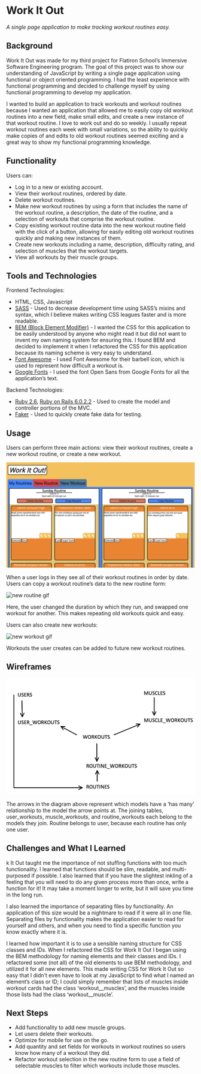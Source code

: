 # Work It Out
_A single page application to make tracking workout routines easy._

## Background
Work It Out was made for my third project for Flatiron School’s Immersive Software Engineering program. The goal of this project was to show our understanding of JavaScript by writing a single page application using functional or object oriented programming. I had the least experience with functional programming and decided to challenge myself by using functional programming to develop my application. 

I wanted to build an application to track workouts and workout routines because I wanted an application that allowed me to easily copy old workout routines into a new field, make small edits, and create a new instance of that workout routine. I love to work out and do so weekly. I usually repeat workout routines each week with small variations, so the ability to quickly make copies of and edits to old workout routines seemed exciting and a great way to show my functional programming knowledge. 

## Functionality
Users can:
- Log in to a new or existing account.
- View their workout routines, ordered by date. 
- Delete workout routines. 
- Make new workout routines by using a form that includes the name of the workout routine, a description, the date of the routine, and a selection of workouts that comprise the workout routine. 
- Copy existing workout routine data into the new workout routine field with the click of a button, allowing for easily editing old workout routines quickly and making new instances of them. 
- Create new workouts including a name, description, difficulty rating, and selection of muscles that the workout targets. 
- View all workouts by their muscle groups. 

## Tools and Technologies

Frontend Technologies:
- HTML, CSS, Javascript
- [SASS](https://sass-lang.com/) - Used to decrease development time using SASS’s mixins and syntax, which I believe makes writing CSS leagues faster and is more readable. 
- [BEM (Block Element Modifier)](http://getbem.com/) - I wanted the CSS for this application to be easily understood by anyone who might read it but did not want to invent my own naming system for ensuring this. I found BEM and decided to implement it when I refactored the CSS for this application because its naming scheme is very easy to understand. 
- [Font Awesome](https://fontawesome.com/) - I used Font Awesome for their barbell icon, which is used to represent how difficult a workout is. 
- [Google Fonts](https://fonts.google.com/specimen/Open+Sans?selection.family=Open+Sans&sidebar.open) - I used the font Open Sans from Google Fonts for all the application’s text. 

Backend Technologies:
- [Ruby 2.6](https://www.ruby-lang.org/en/), [Ruby on Rails 6.0.2.2](https://rubyonrails.org/) - Used to create the model and controller portions of the MVC. 
- [Faker](https://github.com/faker-ruby/faker.git) - Used to quickly create fake data for testing.

## Usage

Users can perform three main actions: view their workout routines, create a new workout routine, or create a new workout. 

![screenshot](WIOscreenshot.png)
 
When a user logs in they see all of their workout routines in order by date. 
Users can copy a workout routine’s data to the new routine form: 
 
![new routine gif](WIOnewRoutine.gif)

Here, the user changed the duration by which they run, and swapped one workout for another. This makes repeating old workouts quick and easy. 
 
Users can also create new workouts:
 
![new workout gif](WIOnewWorkout.gif)
 
Workouts the user creates can be added to future new workout routines. 

## Wireframes 

![wireframes](WIOwireframes.png) 

The arrows in the diagram above represent which models have a ‘has many’ relationship to the model the arrow points at. The joining tables, user_workouts, muscle_workouts, and routine_workouts each belong to the models they join. Routine belongs to user, because each routine has only one user. 

## Challenges and What I Learned

k It Out taught me the importance of not stuffing functions with too much functionality. I learned that functions should be slim, readable, and multi-purposed if possible. I also learned that if you have the slightest inkling of a feeling that you will need to do any given process more than once, write a function for it! It may take a moment longer to write, but it will save you time in the long run. 

I also learned the importance of separating files by functionality. An application of this size would be a nightmare to read if it were all in one file. Separating files by functionality makes the application easier to read for yourself and others, and when you need to find a specific function you know exactly where it is. 

I learned how important it is to use a sensible naming structure for CSS classes and IDs. When I refactored the CSS for Work It Out I began using the BEM methodology for naming elements and their classes and IDs. I refactored some (not all) of the old elements to use BEM methodology, and utilized it for all new elements. This made writing CSS for Work It Out so easy that I didn’t even have to look at my JavaScript to find what I named an element’s class or ID; I could simply remember that lists of muscles inside workout cards had the class ‘workout__muscles’, and the muscles inside those lists had the class ‘workout__muscle’. 
## Next Steps

- Add functionality to add new muscle groups. 
- Let users delete their workouts. 
- Optimize for mobile for use on the go. 
- Add quantity and set fields for workouts in workout routines so users know how many of a workout they did. 
- Refactor workout selection in the new routine form to use a field of selectable muscles to filter which workouts include those muscles. 



